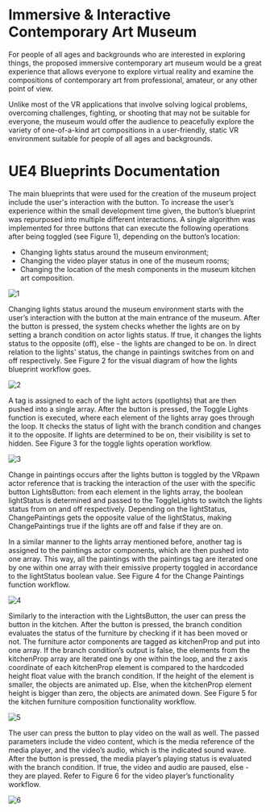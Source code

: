 # Immersive & Interactive Contemporary Art Museum

For people of all ages and backgrounds who are interested in exploring things, the proposed immersive contemporary art museum would be a great experience that allows everyone to explore virtual reality and examine the compositions of contemporary art from professional, amateur, or any other point of view.

Unlike most of the VR applications that involve solving logical problems, overcoming challenges, fighting, or shooting that may not be suitable for everyone, the museum would offer the audience to peacefully explore the variety of one-of-a-kind art compositions in a user-friendly, static VR environment suitable for people of all ages and backgrounds.

# UE4 Blueprints Documentation

The main blueprints that were used for the creation of the museum project include the user's interaction with the button. To increase the user’s experience within the small development time given, the button’s blueprint was repurposed into multiple different interactions. A single algorithm was implemented for three buttons that can execute the following operations after being toggled (see Figure 1), depending on the button’s location:

* Changing lights status around the museum environment;
* Changing the video player status in one of the museum rooms;
* Changing the location of the mesh components in the museum kitchen art composition. 

![1](https://user-images.githubusercontent.com/59642740/180338812-9b43fa85-6c6c-48ef-9d1d-34153f525d4b.png)

Changing lights status around the museum environment starts with the user’s interaction with the button at the main entrance of the museum. After the button is pressed, the system checks whether the lights are on by setting a branch condition on actor lights status. If true, it changes the lights status to the opposite (off), else - the lights are changed to be on. In direct relation to the lights' status, the change in paintings switches from on and off respectively. See Figure 2 for the visual diagram of how the lights blueprint workflow goes.

![2](https://user-images.githubusercontent.com/59642740/180338826-3114eceb-6ddf-4fa9-9673-1d7c4d56a2ec.png)

A tag is assigned to each of the light actors (spotlights) that are then pushed into a single array. After the button is pressed, the Toggle Lights function is executed, where each element of the lights array goes through the loop. It checks the status of light with the branch condition and changes it to the opposite. If lights are determined to be on, their visibility is set to hidden. See Figure 3 for the toggle lights operation workflow.

![3](https://user-images.githubusercontent.com/59642740/180338843-68038790-fa88-4caf-8378-d5e496b6ff16.png)

Change in paintings occurs after the lights button is toggled by the VRpawn actor reference that is tracking the interaction of the user with the specific button LightsButton: from each element in the lights array, the boolean lightStatus is determined and passed to the ToggleLights to switch the lights status from on and off respectively. Depending on the lightStatus, ChangePaintings gets the opposite value of the lightStatus, making ChangePaintings true if the lights are off and false if they are on. 

In a similar manner to the lights array mentioned before, another tag is assigned to the paintings actor components, which are then pushed into one array. This way, all the paintings with the paintings tag are iterated one by one within one array with their emissive property toggled in accordance to the lightStatus boolean value. See Figure 4 for the Change Paintings function workflow.

![4](https://user-images.githubusercontent.com/59642740/180338857-5f1cb41e-4fd6-455b-8457-a9d422634fe2.png)

Similarly to the interaction with the LightsButton, the user can press the button in the kitchen. After the button is pressed, the branch condition evaluates the status of the furniture by checking if it has been moved or not. The furniture actor components are tagged as kitchenProp and put into one array. If the branch condition’s output is false, the elements from the kitchenProp array are iterated one by one within the loop, and the z axis coordinate of each kitchenProp element is compared to the hardcoded height float value with the branch condition. If the height of the element is smaller, the objects are animated up. Else, when the kitchenProp element height is bigger than zero, the objects are animated down. See Figure 5 for the kitchen furniture composition functionality workflow.

![5](https://user-images.githubusercontent.com/59642740/180338871-1a2cd48c-59d2-488c-a2aa-338b5099679d.png)

The user can press the button to play video on the wall as well. The passed parameters include the video content, which is the media reference of the media player, and the video’s audio, which is the indicated sound wave. After the button is pressed, the media player’s playing status is evaluated with the branch condition. If true, the video and audio are paused, else - they are played. Refer to Figure 6 for the video player’s functionality workflow.

![6](https://user-images.githubusercontent.com/59642740/180338885-2228e37a-37f0-4443-984f-a060160bd021.png)

